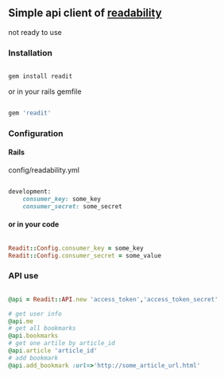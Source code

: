## Simple api client of [readability](http://www.readability.com)
not ready to use

### Installation
```ruby

gem install readit
```
or in your rails gemfile
``` ruby

gem 'readit'
```

### Configuration
#### Rails
config/readability.yml

``` ruby

development:
	consumer_key: some_key
	consumer_secret: some_secret
```

#### or in your code

``` ruby

Readit::Config.consumer_key = some_key
Readit::Config.consumer_secret = some_value
```

### API use
``` ruby 

@api = Readit::API.new 'access_token','access_token_secret'

# get user info
@api.me
# get all bookmarks
@api.bookmarks
# get one artile by article_id
@api.article 'article_id'
# add bookmark
@api.add_bookmark :url=>'http://some_article_url.html'
```


